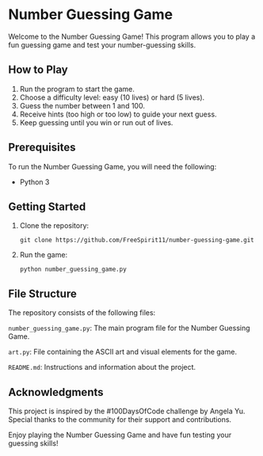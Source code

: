 # Number Guessing Game

Welcome to the Number Guessing Game! This program allows you to play a fun guessing game and test your number-guessing skills.

## How to Play

1. Run the program to start the game.
2. Choose a difficulty level: easy (10 lives) or hard (5 lives).
3. Guess the number between 1 and 100.
4. Receive hints (too high or too low) to guide your next guess.
5. Keep guessing until you win or run out of lives.

## Prerequisites

To run the Number Guessing Game, you will need the following:

- Python 3

## Getting Started

1. Clone the repository:
   ```shell
   git clone https://github.com/FreeSpirit11/number-guessing-game.git
2. Run the game:
   ```shell
   python number_guessing_game.py

## File Structure
The repository consists of the following files:

`number_guessing_game.py`: The main program file for the Number Guessing Game.

`art.py`: File containing the ASCII art and visual elements for the game.

`README.md`: Instructions and information about the project.

## Acknowledgments
This project is inspired by the #100DaysOfCode challenge by Angela Yu. Special thanks to the community for their support and contributions.

Enjoy playing the Number Guessing Game and have fun testing your guessing skills!
